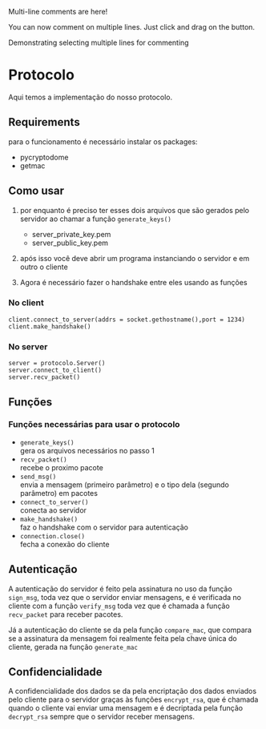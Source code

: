 Multi-line comments are here!

You can now comment on multiple lines. Just click and drag on the  button.

Demonstrating selecting multiple lines for commenting

# Protocolo

Aqui temos a implementação do nosso protocolo.

## Requirements
para o funcionamento é necessário instalar os packages:
* pycryptodome
* getmac

## Como usar

1. por enquanto é preciso ter esses dois arquivos que são gerados pelo servidor ao chamar a função `generate_keys()`

      * server_private_key.pem
      * server_public_key.pem

2. após isso você deve abrir um programa instanciando o servidor e em outro o cliente 

3. Agora é necessário fazer o handshake entre eles usando as funções

### No client


```
client.connect_to_server(addrs = socket.gethostname(),port = 1234)
client.make_handshake()
```

### No server

```
server = protocolo.Server()
server.connect_to_client()
server.recv_packet()
```

## Funções

### Funções necessárias para usar o protocolo

   * `generate_keys()`       
      gera os arquivos necessários no passo 1         
   * `recv_packet()`     
      recebe o proximo pacote             
   * `send_msg()`       
      envia a mensagem (primeiro parâmetro) e o tipo dela (segundo parâmetro) em pacotes       
   * `connect_to_server()`        
      conecta ao servidor        
   * `make_handshake()`         
      faz o handshake com o servidor para autenticação           
   * `connection.close()`         
      fecha a conexão do cliente  
      
## Autenticação
   A autenticação do servidor é feito pela assinatura no uso da função `sign_msg`, toda vez que o servidor enviar mensagens, e é verificada no cliente com a função `verify_msg` toda vez que é chamada a função `recv_packet` para receber pacotes.

   Já a autenticação do cliente se da pela função `compare_mac`, que compara se a assinatura da mensagem foi realmente feita pela chave única do cliente, gerada na função `generate_mac`
   
   
## Confidencialidade

   A confidencialidade dos dados se da pela encriptação dos dados enviados pelo cliente para o servidor graças às funções `encrypt_rsa`, que é chamada quando o cliente vai enviar uma mensagem e é decriptada pela função  `decrypt_rsa` sempre que o servidor receber mensagens.


